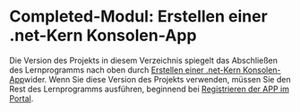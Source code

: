 # <a name="completed-module-create-a-net-core-console-app"></a>Completed-Modul: Erstellen einer .net-Kern Konsolen-App

Die Version des Projekts in diesem Verzeichnis spiegelt das Abschließen des Lernprogramms nach oben durch [Erstellen einer .net-Kern Konsolen-App](https://docs.microsoft.com/graph/tutorials/dotnet-core?tutorial-step=1)wider. Wenn Sie diese Version des Projekts verwenden, müssen Sie den Rest des Lernprogramms ausführen, beginnend bei [Registrieren der APP im Portal](https://docs.microsoft.com/graph/tutorials/dotnet-core?tutorial-step=2).
